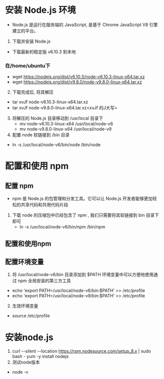# 安装 Node.js 环境
* Node.js 是运行在服务端的 JavaScript, 是基于 Chrome JavaScript V8 引擎建立的平台。

1. 下载并安装 Node.js
* 下载最新的稳定版 v6.10.3 到本地
 ### 在/home/ubuntu下
 * wget https://nodejs.org/dist/v6.10.3/node-v6.10.3-linux-x64.tar.xz
 * wget https://nodejs.org/dist/v9.8.0/node-v9.8.0-linux-x64.tar.xz
2. 下载完成后, 将其解压
  * tar xvJf node-v6.10.3-linux-x64.tar.xz
  * tar xvJf node-v9.8.0-linux-x64.tar.xz<xvJf  的J大写>
3. 将解压的 Node.js 目录移动到 /usr/local 目录下
   * mv node-v6.10.3-linux-x64 /usr/local/node-v6
   * mv node-v9.8.0-linux-x64 /usr/local/node-v9
4. 配置 node 软链接到 /bin 目录
  * ln -s /usr/local/node-v6/bin/node /bin/node
# 配置和使用 npm
## 配置 npm
* npm 是 Node.js 的包管理和分发工具。它可以让 Node.js 开发者能够更加轻松的共享代码和共用代码片段
1. 下载 node 的压缩包中已经包含了 npm , 我们只需要将其软链接到 bin 目录下即可
   * ln -s /usr/local/node-v6/bin/npm /bin/npm  
## 配置和使用npm
 ## 配置环境变量
  1. 将 /usr/local/node-v6/bin 目录添加到 $PATH 环境变量中可以方便地使用通过 npm 全局安装的第三方工具
  * echo 'export PATH=/usr/local/node-v6/bin:$PATH' >> /etc/profile
  * echo 'export PATH=/usr/local/node-v9/bin:$PATH' >> /etc/profile
  2. 生效环境变量
   * source /etc/profile



#  安装node.js
1. curl --silent --location https://rpm.nodesource.com/setup_8.x | sudo bash -
yum -y install nodejs
2. 测试node版本
  * node -v